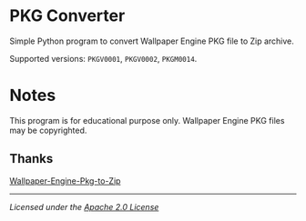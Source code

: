# PKG Converter

Simple Python program to convert Wallpaper Engine PKG file to Zip archive.

Supported versions: `PKGV0001`, `PKGV0002`, `PKGM0014`.

# Notes

This program is for educational purpose only. Wallpaper Engine PKG files may be copyrighted.

## Thanks

[ Wallpaper-Engine-Pkg-to-Zip](https://github.com/TheRioMiner/Wallpaper-Engine-Pkg-to-Zip)

------

*Licensed under the [Apache 2.0 License](https://github.com/askar882/PkgConverter/blob/master/LICENSE)*
